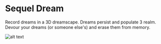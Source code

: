 # Sequel Dream

Record dreams in a 3D dreamscape.  Dreams persist and populate 3 realm.  Devour your dreams (or someone else's) and erase them from memory.

![alt text](https://github.com/rasianart/FriendFinder/blob/master/app/public/images/FAN.png)


